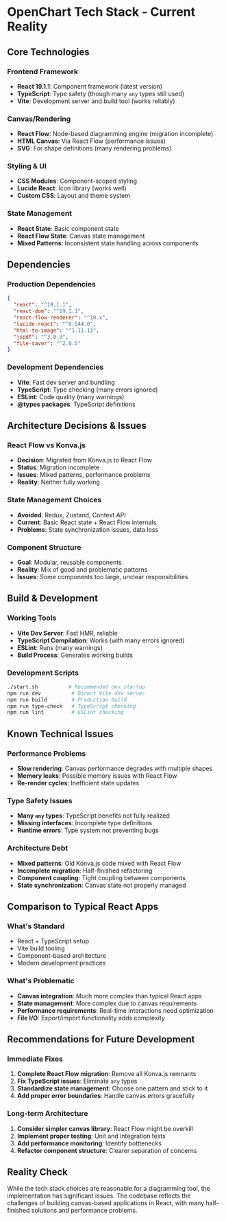 # OpenChart Tech Stack - Current Reality

## Core Technologies

### Frontend Framework
- **React 19.1.1**: Component framework (latest version)
- **TypeScript**: Type safety (though many `any` types still used)
- **Vite**: Development server and build tool (works reliably)

### Canvas/Rendering
- **React Flow**: Node-based diagramming engine (migration incomplete)
- **HTML Canvas**: Via React Flow (performance issues)
- **SVG**: For shape definitions (many rendering problems)

### Styling & UI
- **CSS Modules**: Component-scoped styling
- **Lucide React**: Icon library (works well)
- **Custom CSS**: Layout and theme system

### State Management
- **React State**: Basic component state
- **React Flow State**: Canvas state management
- **Mixed Patterns**: Inconsistent state handling across components

## Dependencies

### Production Dependencies
```json
{
  "react": "^19.1.1",
  "react-dom": "^19.1.1", 
  "react-flow-renderer": "^10.x",
  "lucide-react": "^0.544.0",
  "html-to-image": "^1.11.13",
  "jspdf": "^3.0.3",
  "file-saver": "^2.0.5"
}
```

### Development Dependencies
- **Vite**: Fast dev server and bundling
- **TypeScript**: Type checking (many errors ignored)
- **ESLint**: Code quality (many warnings)
- **@types packages**: TypeScript definitions

## Architecture Decisions & Issues

### React Flow vs Konva.js
- **Decision**: Migrated from Konva.js to React Flow
- **Status**: Migration incomplete
- **Issues**: Mixed patterns, performance problems
- **Reality**: Neither fully working

### State Management Choices
- **Avoided**: Redux, Zustand, Context API
- **Current**: Basic React state + React Flow internals
- **Problems**: State synchronization issues, data loss

### Component Structure
- **Goal**: Modular, reusable components
- **Reality**: Mix of good and problematic patterns
- **Issues**: Some components too large, unclear responsibilities

## Build & Development

### Working Tools
- **Vite Dev Server**: Fast HMR, reliable
- **TypeScript Compilation**: Works (with many errors ignored)
- **ESLint**: Runs (many warnings)
- **Build Process**: Generates working builds

### Development Scripts
```bash
./start.sh          # Recommended dev startup
npm run dev          # Direct Vite dev server  
npm run build        # Production build
npm run type-check   # TypeScript checking
npm run lint         # ESLint checking
```

## Known Technical Issues

### Performance Problems
- **Slow rendering**: Canvas performance degrades with multiple shapes
- **Memory leaks**: Possible memory issues with React Flow
- **Re-render cycles**: Inefficient state updates

### Type Safety Issues
- **Many `any` types**: TypeScript benefits not fully realized
- **Missing interfaces**: Incomplete type definitions
- **Runtime errors**: Type system not preventing bugs

### Architecture Debt
- **Mixed patterns**: Old Konva.js code mixed with React Flow
- **Incomplete migration**: Half-finished refactoring
- **Component coupling**: Tight coupling between components
- **State synchronization**: Canvas state not properly managed

## Comparison to Typical React Apps

### What's Standard
- React + TypeScript setup
- Vite build tooling
- Component-based architecture
- Modern development practices

### What's Problematic
- **Canvas integration**: Much more complex than typical React apps
- **State management**: More complex due to canvas requirements
- **Performance requirements**: Real-time interactions need optimization
- **File I/O**: Export/import functionality adds complexity

## Recommendations for Future Development

### Immediate Fixes
1. **Complete React Flow migration**: Remove all Konva.js remnants
2. **Fix TypeScript issues**: Eliminate `any` types
3. **Standardize state management**: Choose one pattern and stick to it
4. **Add proper error boundaries**: Handle canvas errors gracefully

### Long-term Architecture
1. **Consider simpler canvas library**: React Flow might be overkill
2. **Implement proper testing**: Unit and integration tests
3. **Add performance monitoring**: Identify bottlenecks
4. **Refactor component structure**: Clearer separation of concerns

## Reality Check
While the tech stack choices are reasonable for a diagramming tool, the implementation has significant issues. The codebase reflects the challenges of building canvas-based applications in React, with many half-finished solutions and performance problems.